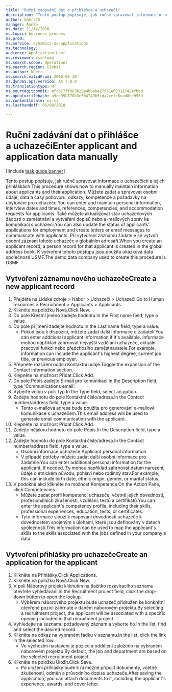 ```yaml
--- 
title: "Ruční zadávání dat o přihlášce a uchazeči"
description: "Tento postup popisuje, jak ručně spravovat informace o uchazečích a jejich přihláškách."
author: kherr75
manager: AnnBe
ms.date: 11/14/2016
ms.topic: business-process
ms.prod: 
ms.service: dynamics-ax-applications
ms.technology: 
audience: Application User
ms.reviewer: rschloma
ms.search.scope: Operations
ms.search.region: Global
ms.author: kherr
ms.search.validFrom: 2016-06-30
ms.dyn365.ops.version: AX 7.0.0
ms.translationtype: HT
ms.sourcegitcommit: efcb77ff883b29a4bbaba27551e02311742afbbd
ms.openlocfilehash: a9ee95b178b3e304749b5fda2cefc6ead8be953d
ms.contentlocale: cs-cz
ms.lasthandoff: 05/08/2018

---
```

# <a name="enter-applicant-and-application-data-manually"></a><span data-ttu-id="c040b-103">Ruční zadávání dat o přihlášce a uchazeči</span><span class="sxs-lookup"><span data-stu-id="c040b-103">Enter applicant and application data manually</span></span>

[!include [task guide banner](../../includes/task-guide-banner.md)]

<span data-ttu-id="c040b-104">Tento postup popisuje, jak ručně spravovat informace o uchazečích a jejich přihláškách.</span><span class="sxs-lookup"><span data-stu-id="c040b-104">This procedure shows how to manually maintain information about applicants and their application.</span></span>   <span data-ttu-id="c040b-105">Můžete zadat a spravovat osobní údaje, data a časy pohovoru, odkazy, kompetence a požadavky na ubytování pro uchazeče.</span><span class="sxs-lookup"><span data-stu-id="c040b-105">You can enter and maintain personal information, interview dates and times, references, competencies, and accommodation requests for applicants.</span></span> <span data-ttu-id="c040b-106">Také můžete aktualizovat stav uchazečových žádostí o zaměstnání a vytváření dopisů nebo e-mailových zpráv ke komunikaci s uchazeči.</span><span class="sxs-lookup"><span data-stu-id="c040b-106">You can also update the status of applicants’ applications for employment and create letters or email messages to communicate with applicants.</span></span> <span data-ttu-id="c040b-107">Při vytvoření záznamu žadatele se vytvoří osobní záznam tohoto uchazeče v globálním adresáři.</span><span class="sxs-lookup"><span data-stu-id="c040b-107">When you create an applicant record, a person record for that applicant is created in the global address book.</span></span>       <span data-ttu-id="c040b-108">K vytvoření tohoto postupu jsou použita ukázková data společnosti USMF.</span><span class="sxs-lookup"><span data-stu-id="c040b-108">The demo data company used to create this procedure is USMF.</span></span>


## <a name="create-a-new-applicant-record"></a><span data-ttu-id="c040b-109">Vytvoření záznamu nového uchazeče</span><span class="sxs-lookup"><span data-stu-id="c040b-109">Create a new applicant record</span></span>
1. <span data-ttu-id="c040b-110">Přejděte na Lidské zdroje > Nábor > Uchazeči > Uchazeči.</span><span class="sxs-lookup"><span data-stu-id="c040b-110">Go to Human resources > Recruitment > Applicants > Applicants.</span></span>
2. <span data-ttu-id="c040b-111">Klikněte na položku Nová.</span><span class="sxs-lookup"><span data-stu-id="c040b-111">Click New.</span></span>
3. <span data-ttu-id="c040b-112">Do pole Křestní jméno zadejte hodnotu.</span><span class="sxs-lookup"><span data-stu-id="c040b-112">In the First name field, type a value.</span></span>
4. <span data-ttu-id="c040b-113">Do pole příjmení zadejte hodnotu.</span><span class="sxs-lookup"><span data-stu-id="c040b-113">In the Last name field, type a value.</span></span>
    * <span data-ttu-id="c040b-114">Pokud jsou k dispozici, můžete zadat další informace o žadateli.</span><span class="sxs-lookup"><span data-stu-id="c040b-114">You can enter additional applicant information if it's available.</span></span> <span data-ttu-id="c040b-115">Informace mohou například zahrnovat nejvyšší vzdělání uchazeče, aktuální pracovní funkci nebo předchozího zaměstnavatele.</span><span class="sxs-lookup"><span data-stu-id="c040b-115">For example, information can include the applicant's highest degree, current job title, or previous employer.</span></span>  
5. <span data-ttu-id="c040b-116">Přepněte rozšíření oddílu Kontaktní údaje.</span><span class="sxs-lookup"><span data-stu-id="c040b-116">Toggle the expansion of the Contact information section.</span></span>
6. <span data-ttu-id="c040b-117">Klepněte na možnost Přidat.</span><span class="sxs-lookup"><span data-stu-id="c040b-117">Click Add.</span></span>
7. <span data-ttu-id="c040b-118">Do pole Popis zadejte E-mail pro komunikaci.</span><span class="sxs-lookup"><span data-stu-id="c040b-118">In the Description field, type 'Communications email'.</span></span>
8. <span data-ttu-id="c040b-119">Vyberte volbu v poli Typ.</span><span class="sxs-lookup"><span data-stu-id="c040b-119">In the Type field, select an option.</span></span>
9. <span data-ttu-id="c040b-120">Zadejte hodnotu do pole Kontaktní číslo/adresa.</span><span class="sxs-lookup"><span data-stu-id="c040b-120">In the Contact number/address field, type a value.</span></span>
    * <span data-ttu-id="c040b-121">Tento e-mailová adresa bude použita pro generování e-mailové komunikace s uchazečem.</span><span class="sxs-lookup"><span data-stu-id="c040b-121">This email address will be used to generate email communication with the applicant.</span></span>  
10. <span data-ttu-id="c040b-122">Klepněte na možnost Přidat.</span><span class="sxs-lookup"><span data-stu-id="c040b-122">Click Add.</span></span>
11. <span data-ttu-id="c040b-123">Zadejte nějakou hodnotu do pole Popis.</span><span class="sxs-lookup"><span data-stu-id="c040b-123">In the Description field, type a value.</span></span>
12. <span data-ttu-id="c040b-124">Zadejte hodnotu do pole Kontaktní číslo/adresa.</span><span class="sxs-lookup"><span data-stu-id="c040b-124">In the Contact number/address field, type a value.</span></span>
    * <span data-ttu-id="c040b-125">Osobní informace uchazeče.</span><span class="sxs-lookup"><span data-stu-id="c040b-125">Applicant personal information.</span></span>  
    * <span data-ttu-id="c040b-126">V případě potřeby můžete zadat další osobní informace pro žadatele.</span><span class="sxs-lookup"><span data-stu-id="c040b-126">You can enter additional personal information for the applicant, if needed.</span></span> <span data-ttu-id="c040b-127">Ty mohou například zahrnovat datum narození, údaje o etnickém původu, pohlaví nebo rodinný stav.</span><span class="sxs-lookup"><span data-stu-id="c040b-127">For example, this can include birth date, ethnic origin, gender, or marital status.</span></span>  
13. <span data-ttu-id="c040b-128">V podokně akcí klikněte na možnost Kompetence.</span><span class="sxs-lookup"><span data-stu-id="c040b-128">On the Action Pane, click Competencies.</span></span>
    * <span data-ttu-id="c040b-129">Můžete zadat profil kompetencí uchazeče, včetně jejich dovedností, profesionálních zkušeností, vzdělání, testů a certifikátů.</span><span class="sxs-lookup"><span data-stu-id="c040b-129">You can enter the applicant's competency profile, including their skills, professional experiences, education, tests, or certificates.</span></span>  
    * <span data-ttu-id="c040b-130">Tyto informace slouží k mapování dovedností uchazeče k dovednostem spojeným s úlohami, které jsou definovány v datech společnosti.</span><span class="sxs-lookup"><span data-stu-id="c040b-130">This information can be used to map the applicant's skills to the skills associated with the jobs defined in your company's data.</span></span>   

## <a name="create-an-application-for-the-applicant"></a><span data-ttu-id="c040b-131">Vytvoření přihlášky pro uchazeče</span><span class="sxs-lookup"><span data-stu-id="c040b-131">Create an application for the applicant</span></span>
1. <span data-ttu-id="c040b-132">Klikněte na Přihlášky.</span><span class="sxs-lookup"><span data-stu-id="c040b-132">Click Applications.</span></span>
2. <span data-ttu-id="c040b-133">Klikněte na položku Nová.</span><span class="sxs-lookup"><span data-stu-id="c040b-133">Click New.</span></span>
3. <span data-ttu-id="c040b-134">V poli Náborový projekt kliknutím na tlačítko rozevíracího seznamu otevřete vyhledávání.</span><span class="sxs-lookup"><span data-stu-id="c040b-134">In the Recruitment project field, click the drop-down button to open the lookup.</span></span>
    * <span data-ttu-id="c040b-135">Výběrem náborového projektu bude uchazeč přidružen ke konkrétní otevřené pozici zahrnuté v daném náborovém projektu.</span><span class="sxs-lookup"><span data-stu-id="c040b-135">By selecting a recruitment project, the applicant will be associated with a specific opening included in that recruitment project.</span></span>  
4. <span data-ttu-id="c040b-136">Vyhledejte na seznamu požadovaný záznam a vyberte ho.</span><span class="sxs-lookup"><span data-stu-id="c040b-136">In the list, find and select the desired record.</span></span>
5. <span data-ttu-id="c040b-137">Klikněte na odkaz na vybraném řádku v seznamu.</span><span class="sxs-lookup"><span data-stu-id="c040b-137">In the list, click the link in the selected row.</span></span>
    * <span data-ttu-id="c040b-138">Ve výchozím nastavení je pozice a oddělení založeno na vybraném náborovém projektu.</span><span class="sxs-lookup"><span data-stu-id="c040b-138">By default, the job and department are based on the selected recruitment project.</span></span>  
6. <span data-ttu-id="c040b-139">Klikněte na položku Uložit.</span><span class="sxs-lookup"><span data-stu-id="c040b-139">Click Save.</span></span>
    * <span data-ttu-id="c040b-140">Po uložení přihlášky bude k ní možné připojit dokumenty, včetně zkušeností, odměn a průvodního dopisu uchazeče.</span><span class="sxs-lookup"><span data-stu-id="c040b-140">After saving the application, you can attach documents to it, including the applicant's experience, awards, and cover letter.</span></span>  


